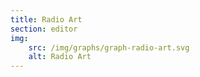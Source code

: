 ```yaml
---
title: Radio Art
section: editor
img:
    src: /img/graphs/graph-radio-art.svg
    alt: Radio Art
---
```

